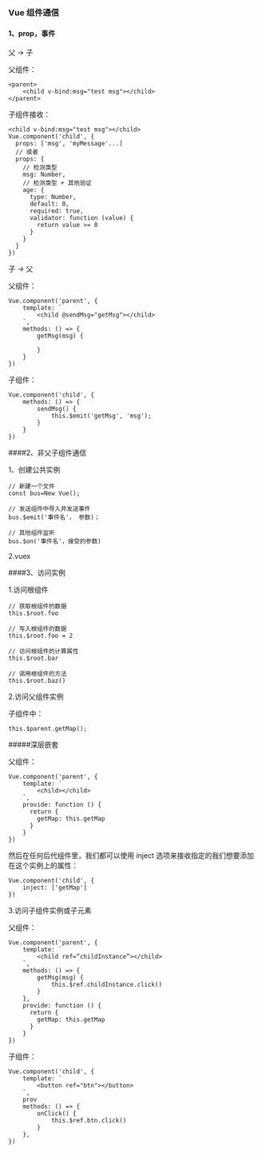 ### Vue 组件通信

#### 1、prop，事件
父 -> 子

父组件：
```
<parent>
	<child v-bind:msg="test msg"></child>
</parent>
```

子组件接收：
```
<child v-bind:msg="test msg"></child>
Vue.component('child', {
  props: ['msg', 'myMessage'...]  
  // 或者
  props: {
	// 检测类型
    msg: Number,
    // 检测类型 + 其他验证
    age: {
      type: Number,
      default: 0,
      required: true,
      validator: function (value) {
        return value >= 0
      }
    }
  }
})
```

子 -> 父

父组件：

```
Vue.component('parent', {
	template: `
		<child @sendMsg="getMsg"></child>
	`,
	methods: () => {
		getMsg(msg) {
			
		}
	}
})
```

子组件： 

```
Vue.component('child', {
	methods: () => {
		sendMsg() {
			this.$emit('getMsg', 'msg');
		}
	}
})
```

####2、非父子组件通信

1、创建公共实例

```
// 新建一个文件
const bus=New Vue();

// 发送组件中导入并发送事件
bus.$emit('事件名'， 参数)；

// 其他组件监听
bus.$on('事件名'，接受的参数)
```

2.vuex

####3、访问实例

1.访问根组件

```
// 获取根组件的数据
this.$root.foo

// 写入根组件的数据
this.$root.foo = 2

// 访问根组件的计算属性
this.$root.bar

// 调用根组件的方法
this.$root.baz()
```

2.访问父组件实例

子组件中： 

```
this.$parent.getMap();
```

#####深层嵌套

父组件：

```
Vue.component('parent', {
	template: `
		<child></child>
	`,
	provide: function () {
	  return {
	    getMap: this.getMap
	  }
	}
})

```

然后在任何后代组件里，我们都可以使用 inject 选项来接收指定的我们想要添加在这个实例上的属性：

```
Vue.component('child', {
	inject: ['getMap']
})
```

3.访问子组件实例或子元素

父组件：

```
Vue.component('parent', {
	template: `
		<child ref=“childInstance”></child>
	`,
	methods: () => {
		getMsg(msg) {
			this.$ref.childInstance.click()
		}
	},
	provide: function () {
	  return {
	    getMap: this.getMap
	  }
	}
})

```

子组件：

```
Vue.component('child', {
	template: `
		<button ref="btn"></button>
	`,
	prov
	methods: () => {
		onClick() {
			this.$ref.btn.click()
		}
	},
})
```




